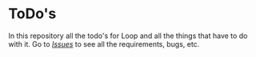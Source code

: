 ToDo's
==============

In this repository all the todo's for Loop and all the things that have to do with it.
Go to [_Issues_](https://github.com/looplanguage/todo/issues) to see all the requirements, bugs, etc.
